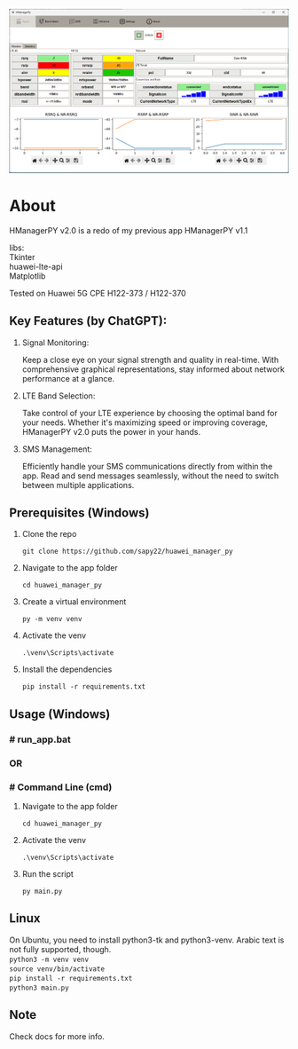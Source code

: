 <p align="center">
<img width="800" src="./images/f1.png">  
</p>


# About
HManagerPY v2.0 is a redo of my previous app HManagerPY v1.1

libs:  
Tkinter  
huawei-lte-api  
Matplotlib  
  
Tested on Huawei 5G CPE H122-373 / H122-370

## Key Features (by ChatGPT):
1. Signal Monitoring:

    Keep a close eye on your signal strength and quality in real-time. With comprehensive graphical representations, stay informed about network performance at a glance.
2. LTE Band Selection:

    Take control of your LTE experience by choosing the optimal band for your needs. Whether it's maximizing speed or improving coverage, HManagerPY v2.0 puts the power in your hands.
3. SMS Management:

    Efficiently handle your SMS communications directly from within the app. Read and send messages seamlessly, without the need to switch between multiple applications.

## Prerequisites (Windows)
1. Clone the repo
   ```
   git clone https://github.com/sapy22/huawei_manager_py
   ```

2. Navigate to the app folder
   ```
   cd huawei_manager_py
   ```

3. Create a virtual environment
   ```
   py -m venv venv
   ```

4. Activate the venv
   ```
   .\venv\Scripts\activate
   ```

5. Install the dependencies
   ```
   pip install -r requirements.txt
   ```

## Usage (Windows)
### # run_app.bat
### OR
### # Command Line (cmd)
1. Navigate to the app folder  
   ```
   cd huawei_manager_py
   ```

2. Activate the venv
   ```
   .\venv\Scripts\activate
   ```

3. Run the script
   ```
   py main.py
   ```

## Linux
On Ubuntu, you need to install python3-tk and python3-venv. Arabic text is not fully supported, though.  
      ```
      python3 -m venv venv
      ```  
      ```
      source venv/bin/activate
      ```  
      ```
      pip install -r requirements.txt
      ```  
      ```
      python3 main.py
      ```

## Note
Check docs for more info.